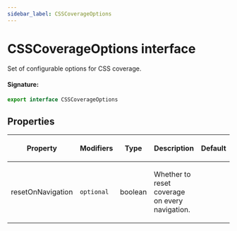 ```yaml
---
sidebar_label: CSSCoverageOptions
---
```


# CSSCoverageOptions interface

Set of configurable options for CSS coverage.

#### Signature:

```typescript
export interface CSSCoverageOptions
```

## Properties

<table><thead><tr><th>

Property

</th><th>

Modifiers

</th><th>

Type

</th><th>

Description

</th><th>

Default

</th></tr></thead>
<tbody><tr><td>

<p id="resetonnavigation">resetOnNavigation</p>

</td><td>

`optional`

</td><td>

boolean

</td><td>

Whether to reset coverage on every navigation.

</td><td>

</td></tr>
</tbody></table>
